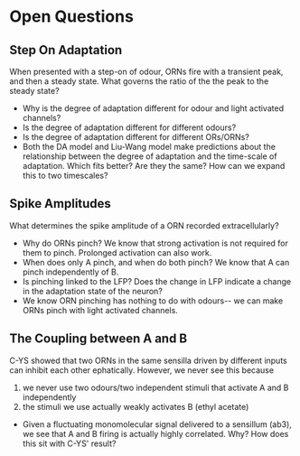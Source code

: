# Open Questions

## Step On Adaptation 

When presented with a step-on of odour, ORNs fire with a transient peak, and then a steady state. What governs the ratio of the the peak to the steady state? 

* Why is the degree of adaptation different for odour and light activated channels?
* Is the degree of adaptation different for different odours?
* Is the degree of adaptation different for different ORs/ORNs?
* Both the DA model and Liu-Wang model make predictions about the relationship between the degree of adaptation and the time-scale of adaptation. Which fits better? Are they the same? How can we expand this to two timescales? 

## Spike Amplitudes

What determines the spike amplitude of a ORN recorded extracellularly?

* Why do ORNs pinch? We know that strong activation is not required for them to pinch. Prolonged activation can also work. 
* When does only A pinch, and when do both pinch? We know that A can pinch independently of B. 
* Is pinching linked to the LFP? Does the change in LFP indicate a change in the adaptation state of the neuron? 
* We know ORN pinching has nothing to do with odours-- we can make ORNs pinch with light activated channels. 

## The Coupling between A and B

C-YS showed that two ORNs in the same sensilla driven by different inputs can inhibit each other ephatically. However, we never see this because 

1. we never use two odours/two independent stimuli that activate A and B independently 
2. the stimuli we use actually weakly activates B (ethyl acetate)

* Given a fluctuating monomolecular signal delivered to a sensillum (ab3), we see that A and B firing is actually highly correlated. Why? How does this sit with C-YS' result? 


